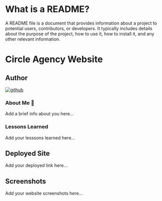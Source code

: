 # What is a README?

A README file is a document that provides information about a project to potential users, contributors, or developers. It typically includes details about the purpose of the project, how to use it, how to install it, and any other relevant information.

# Circle Agency Website

## Author

[![github](https://img.shields.io/badge/github-181717?style=for-the-badge&logo=github&logoColor=white)](https://www.github.com)

### About Me 👋

Add a brief info about you here...

### Lessons Learned

Add your lesssons learned here...

## Deployed Site

Add your deployed link here...

## Screenshots

Add your website screenshots here...
